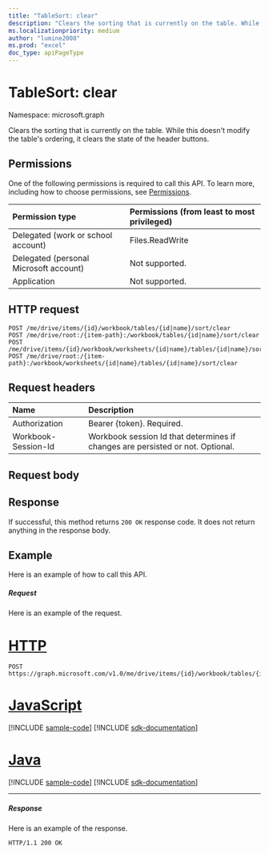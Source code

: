 ```yaml
---
title: "TableSort: clear"
description: "Clears the sorting that is currently on the table. While this doesn't modify the table's ordering, it clears the state of the header buttons."
ms.localizationpriority: medium
author: "lumine2008"
ms.prod: "excel"
doc_type: apiPageType
---
```


# TableSort: clear

Namespace: microsoft.graph

Clears the sorting that is currently on the table. While this doesn't modify the table's ordering, it clears the state of the header buttons.
## Permissions
One of the following permissions is required to call this API. To learn more, including how to choose permissions, see [Permissions](/graph/permissions-reference).

|Permission type      | Permissions (from least to most privileged)              |
|:--------------------|:---------------------------------------------------------|
|Delegated (work or school account) | Files.ReadWrite    |
|Delegated (personal Microsoft account) | Not supported.    |
|Application | Not supported. |

## HTTP request
<!-- { "blockType": "ignored" } -->
```http
POST /me/drive/items/{id}/workbook/tables/{id|name}/sort/clear
POST /me/drive/root:/{item-path}:/workbook/tables/{id|name}/sort/clear
POST /me/drive/items/{id}/workbook/worksheets/{id|name}/tables/{id|name}/sort/clear
POST /me/drive/root:/{item-path}:/workbook/worksheets/{id|name}/tables/{id|name}/sort/clear

```
## Request headers
| Name       | Description|
|:---------------|:----------|
| Authorization  | Bearer {token}. Required. |
| Workbook-Session-Id  | Workbook session Id that determines if changes are persisted or not. Optional.|

## Request body

## Response

If successful, this method returns `200 OK` response code. It does not return anything in the response body.

## Example
Here is an example of how to call this API.
##### Request
Here is an example of the request.

# [HTTP](#tab/http)
<!-- {
  "blockType": "request",
  "name": "tablesort_clear"
}-->
```http
POST https://graph.microsoft.com/v1.0/me/drive/items/{id}/workbook/tables/{id|name}/sort/clear
```

# [JavaScript](#tab/javascript)
[!INCLUDE [sample-code](../includes/snippets/javascript/tablesort-clear-javascript-snippets.md)]
[!INCLUDE [sdk-documentation](../includes/snippets/snippets-sdk-documentation-link.md)]

# [Java](#tab/java)
[!INCLUDE [sample-code](../includes/snippets/java/tablesort-clear-java-snippets.md)]
[!INCLUDE [sdk-documentation](../includes/snippets/snippets-sdk-documentation-link.md)]

---

##### Response
Here is an example of the response. 
<!-- {
  "blockType": "response",
  "truncated": true
} -->
```http
HTTP/1.1 200 OK
```

<!-- uuid: 8fcb5dbc-d5aa-4681-8e31-b001d5168d79
2015-10-25 14:57:30 UTC -->
<!-- {
  "type": "#page.annotation",
  "description": "TableSort: clear",
  "keywords": "",
  "section": "documentation",
  "tocPath": "",
  "suppressions": [
  ]
}-->


